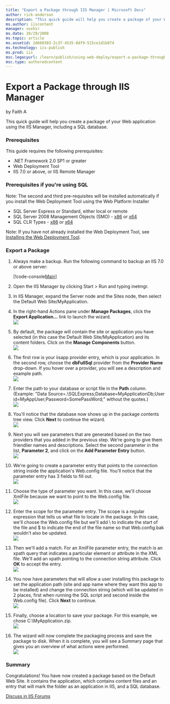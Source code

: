 ```yaml
---
title: "Export a Package through IIS Manager | Microsoft Docs"
author: rick-anderson
description: "This quick guide will help you create a package of your Web application using the IIS Manager, including a SQL database. Prerequisites This guide requires th..."
ms.author: iiscontent
manager: soshir
ms.date: 10/29/2008
ms.topic: article
ms.assetid: 2d660303-2c37-4535-8df9-515ce1d1b874
ms.technology: iis-publish
ms.prod: iis
msc.legacyurl: /learn/publish/using-web-deploy/export-a-package-through-iis-manager
msc.type: authoredcontent
---
```

Export a Package through IIS Manager
====================
by Faith A

This quick guide will help you create a package of your Web application using the IIS Manager, including a SQL database.

### Prerequisites

This guide requires the following prerequisites:

- .NET Framework 2.0 SP1 or greater
- Web Deployment Tool
- IIS 7.0 or above, or IIS Remote Manager

### Prerequisites if you're using SQL

Note: The second and third pre-requisites will be installed automatically if you install the Web Deployment Tool using the Web Platform Installer

- SQL Server Express or Standard, either local or remote
- SQL Server 2008 Management Objects (SMO) - [x86](https://go.microsoft.com/fwlink/?LinkId=123708&amp;clcid=0x409) or [x64](https://go.microsoft.com/fwlink/?LinkId=123709&amp;clcid=0x409)
- SQL CLR Types - [x86](https://go.microsoft.com/fwlink/?LinkId=123721&amp;clcid=0x409) or [x64](https://go.microsoft.com/fwlink/?LinkId=123722&amp;clcid=0x409)

Note: If you have not already installed the Web Deployment Tool, see [Installing the Web Deployment Tool](use-the-web-deployment-tool.md "Installing the Web Deploy").

### Export a Package

1. Always make a backup. Run the following command to backup an IIS 7.0 or above server:  

    [!code-console[Main](export-a-package-through-iis-manager/samples/sample1.cmd)]
2. Open the IIS Manager by clicking Start &gt; Run and typing inetmgr.
3. In IIS Manager, expand the Server node and the Sites node, then select the Default Web Site/MyApplication.
4. In the right-hand Actions pane under **Manage Packages**, click the **Export Application...** link to launch the wizard.  
    [![](export-a-package-through-iis-manager/_static/image2.jpg)](export-a-package-through-iis-manager/_static/image1.jpg)
5. By default, the package will contain the site or application you have selected (in this case the Default Web Site/MyApplication) and its content folders. Click on the **Manage Components** button.  
    [![](export-a-package-through-iis-manager/_static/image4.jpg)](export-a-package-through-iis-manager/_static/image3.jpg)
6. The first row is your iisapp provider entry, which is your application. In the second row, choose the **dbFullSql** provider from the **Provider Name** drop-down. If you hover over a provider, you will see a description and example path.  
    [![](export-a-package-through-iis-manager/_static/image6.jpg)](export-a-package-through-iis-manager/_static/image5.jpg)
7. Enter the path to your database or script file in the **Path** column.   
 (Example: "Data Source=.\SQLExpress;Database=MyApplicationDb;User id=MyAppUser;Password=SomePassWord;" without the quotes.)  
    [![](export-a-package-through-iis-manager/_static/image8.jpg)](export-a-package-through-iis-manager/_static/image7.jpg)
8. You'll notice that the database now shows up in the package contents tree view. Click **Next** to continue the wizard.  
    [![](export-a-package-through-iis-manager/_static/image10.jpg)](export-a-package-through-iis-manager/_static/image9.jpg)
9. Next you will see parameters that are generated based on the two providers that you added in the previous step. We're going to give them friendlier names and descriptions. Select the second parameter in the list, **Parameter 2**, and click on the **Add Parameter Entry** button.  
    [![](export-a-package-through-iis-manager/_static/image12.jpg)](export-a-package-through-iis-manager/_static/image11.jpg)
10. We're going to create a parameter entry that points to the connection string inside the application's Web.config file. You'll notice that the parameter entry has 3 fields to fill out.  
    [![](export-a-package-through-iis-manager/_static/image14.jpg)](export-a-package-through-iis-manager/_static/image13.jpg)
11. Choose the type of parameter you want. In this case, we'll choose XmlFile because we want to point to the Web.config file.  
    [![](export-a-package-through-iis-manager/_static/image16.jpg)](export-a-package-through-iis-manager/_static/image15.jpg)
12. Enter the scope for the parameter entry. The scope is a regular expression that tells us what file to locate in the package. In this case, we'll choose the Web.config file but we'll add \\ to indicate the start of the file and $ to indicate the end of the file name so that Web.config.bak wouldn't also be updated.  
    [![](export-a-package-through-iis-manager/_static/image18.jpg)](export-a-package-through-iis-manager/_static/image17.jpg)
13. Then we'll add a match. For an XmlFile parameter entry, the match is an xpath query that indicates a particular element or attribute in the XML file. We'll add an xpath pointing to the connection string attribute. Click **OK** to accept the entry.  
    [![](export-a-package-through-iis-manager/_static/image20.jpg)](export-a-package-through-iis-manager/_static/image19.jpg)
14. You now have parameters that will allow a user installing this package to set the application path (site and app name where they want this app to be installed) and change the connection string (which will be updated in 2 places, first when running the SQL script and second inside the Web.config file). Click **Next** to continue.  
    [![](export-a-package-through-iis-manager/_static/image22.jpg)](export-a-package-through-iis-manager/_static/image21.jpg)
15. Finally, choose a location to save your package. For this example, we chose C:\MyApplication.zip.  
    [![](export-a-package-through-iis-manager/_static/image24.jpg)](export-a-package-through-iis-manager/_static/image23.jpg)
16. The wizard will now complete the packaging process and save the package to disk. When it is complete, you will see a Summary page that gives you an overview of what actions were performed.  
    [![](export-a-package-through-iis-manager/_static/image26.jpg)](export-a-package-through-iis-manager/_static/image25.jpg)

### Summary

Congratulations! You have now created a package based on the Default Web Site. It contains the application, which contains content files and an entry that will mark the folder as an application in IIS, and a SQL database.

[Discuss in IIS Forums](https://forums.iis.net/1144.aspx)